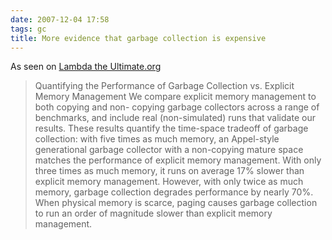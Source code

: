 ```yaml
---
date: 2007-12-04 17:58
tags: gc
title: More evidence that garbage collection is expensive
---
```


As seen on [Lambda the Ultimate.org](http://lambda-the-ultimate.org/node/2552)

> Quantifying the Performance of Garbage Collection vs. Explicit Memory
> Management We compare explicit memory management to both copying and non-
> copying garbage collectors across a range of benchmarks, and include real
> (non-simulated) runs that validate our results. These results quantify the
> time-space tradeoff of garbage collection: with five times as much memory, an
> Appel-style generational garbage collector with a non-copying mature space
> matches the performance of explicit memory management. With only three times
> as much memory, it runs on average 17% slower than explicit memory management.
> However, with only twice as much memory, garbage collection degrades
> performance by nearly 70%. When physical memory is scarce, paging causes
> garbage collection to run an order of magnitude slower than explicit memory
> management.
